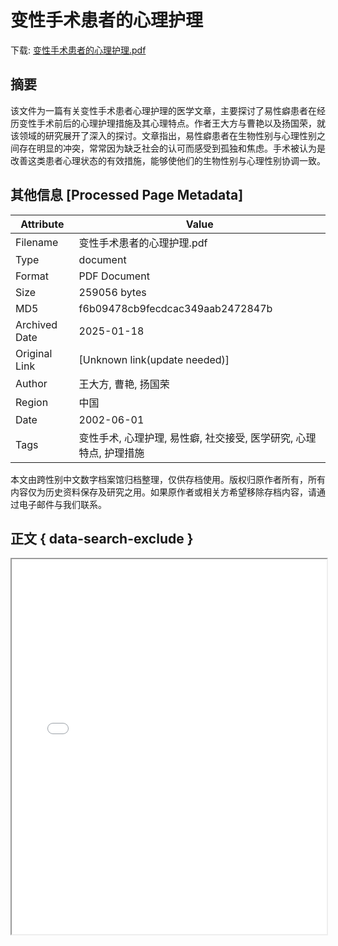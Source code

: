 # 变性手术患者的心理护理

<!-- tcd_download_link -->
下载: <a href="变性手术患者的心理护理.pdf" download>变性手术患者的心理护理.pdf</a>
<!-- tcd_download_link_end -->

## 摘要

<!-- tcd_abstract -->
该文件为一篇有关变性手术患者心理护理的医学文章，主要探讨了易性癖患者在经历变性手术前后的心理护理措施及其心理特点。作者王大方与曹艳以及扬国荣，就该领域的研究展开了深入的探讨。文章指出，易性癖患者在生物性别与心理性别之间存在明显的冲突，常常因为缺乏社会的认可而感受到孤独和焦虑。手术被认为是改善这类患者心理状态的有效措施，能够使他们的生物性别与心理性别协调一致。

<!-- tcd_abstract_end -->

## 其他信息 [Processed Page Metadata]

| Attribute       | Value                                  |
|-----------------|----------------------------------------|
| Filename        | 变性手术患者的心理护理.pdf                             |
| Type            | document                                 |
| Format          | PDF Document                               |
| Size            | 259056 bytes                           |
| MD5             | f6b09478cb9fecdcac349aab2472847b                                  |
| Archived Date   | 2025-01-18                             |
| Original Link   | [Unknown link(update needed)]                         |
| Author          | 王大方, 曹艳, 扬国荣                               |
| Region          | 中国                               |
| Date            | 2002-06-01                                 |
| Tags            | 变性手术, 心理护理, 易性癖, 社交接受, 医学研究, 心理特点, 护理措施                                 |

本文由跨性别中文数字档案馆归档整理，仅供存档使用。版权归原作者所有，所有内容仅为历史资料保存及研究之用。如果原作者或相关方希望移除存档内容，请通过电子邮件与我们联系。

## 正文 { data-search-exclude }

<!-- tcd_main_text -->
<iframe src="../变性手术患者的心理护理.pdf" width="100%" height="600px">
    <p>无法显示PDF，请下载查看。</p>
</iframe>
<!-- tcd_main_text_end -->

